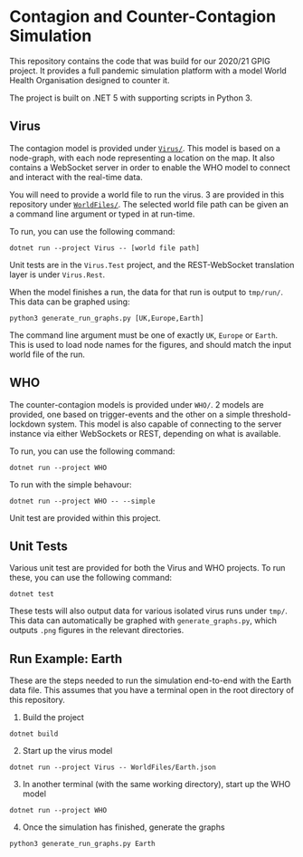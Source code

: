 # Contagion and Counter-Contagion Simulation

This repository contains the code that was build for our 2020/21 GPIG project. It provides a full pandemic simulation platform with a model World Health Organisation designed to counter it.

The project is built on .NET 5 with supporting scripts in Python 3.

## Virus

The contagion model is provided under [`Virus/`](Virus/). This model is based on a node-graph, with each node representing a location on the map. It also contains a WebSocket server in order to enable the WHO model to connect and interact with the real-time data.

You will need to provide a world file to run the virus. 3 are provided in this repository under [`WorldFiles/`](WorldFiles/). The selected world file path can be given an a command line argument or typed in at run-time.

To run, you can use the following command:

```
dotnet run --project Virus -- [world file path]
```

Unit tests are in the `Virus.Test` project, and the REST-WebSocket translation layer is under `Virus.Rest`.

When the model finishes a run, the data for that run is output to `tmp/run/`. This data can be graphed using:

```
python3 generate_run_graphs.py [UK,Europe,Earth]
```

The command line argument must be one of exactly `UK`, `Europe` or `Earth`. This is used to load node names for the figures, and should match the input world file of the run.

## WHO

The counter-contagion models is provided under `WHO/`. 2 models are provided, one based on trigger-events and the other on a simple threshold-lockdown system. This model is also capable of connecting to the server instance via either WebSockets or REST, depending on what is available.

To run, you can use the following command:

```
dotnet run --project WHO
```

To run with the simple behavour:

```
dotnet run --project WHO -- --simple
```

Unit test are provided within this project.

## Unit Tests

Various unit test are provided for both the Virus and WHO projects. To run these, you can use the following command:

```
dotnet test
```

These tests will also output data for various isolated virus runs under `tmp/`. This data can automatically be graphed with `generate_graphs.py`, which outputs `.png` figures in the relevant directories.

## Run Example: Earth

These are the steps needed to run the simulation end-to-end with the Earth data file. This assumes that you have a terminal open in the root directory of this repository.

1. Build the project

```
dotnet build
```

2. Start up the virus model

```
dotnet run --project Virus -- WorldFiles/Earth.json
```

3. In another terminal (with the same working directory), start up the WHO model

```
dotnet run --project WHO
```

4. Once the simulation has finished, generate the graphs

```
python3 generate_run_graphs.py Earth
```
